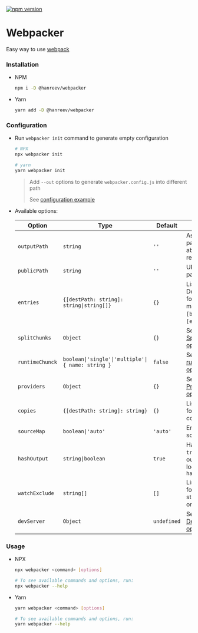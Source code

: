 [![npm version](https://badge.fury.io/js/%40hanreev%2Fwebpacker.svg)](https://badge.fury.io/js/%40hanreev%2Fwebpacker)

# Webpacker

Easy way to use [webpack](https://webpack.js.org/)

### Installation

- NPM

  ```bash
  npm i -D @hanreev/webpacker
  ```

- Yarn

  ```bash
  yarn add -D @hanreev/webpacker
  ```

### Configuration

- Run `webpacker init` command to generate empty configuration

  ```bash
  # NPX
  npx webpacker init

  # yarn
  yarn webpacker init
  ```

  > Add `--out` options to generate `webpacker.config.js` into different path
  >
  > See [configuration example](https://github.com/hanreev/webpacker/blob/master/webpacker.config.js)

- Available options:

  | Option          | Type                                                                     | Default     | Description                                                                                                      |
  | --------------- | ------------------------------------------------------------------------ | ----------- | ---------------------------------------------------------------------------------------------------------------- |
  | `outputPath`    | `string`                                                                 | `''`        | Assets output path, can be absolute or relative path                                                             |
  | `publicPath`    | `string`                                                                 | `''`        | URL to public path                                                                                               |
  | `entries`       | <code>{[destPath: string]: string&#124;string[]}</code>                  | `{}`        | List of entry files. Destinaton path for glob and array may use `[name]`, `[basename]` and `[ext]` placeholder   |
  | `splitChunks`   | `Object`                                                                 | `{}`        | See [Webpack SplitChunksPlugin options](https://webpack.js.org/plugins/split-chunks-plugin/)                     |
  | `runtimeChunck` | <code>boolean&#124;'single'&#124;'multiple'&#124;{ name: string }</code> | `false`     | See [Webpack runtime chunk option](https://webpack.js.org/configuration/optimization/#optimization-runtimechunk) |
  | `providers`     | `Object`                                                                 | `{}`        | See [Webpack ProvidePlugin options](https://webpack.js.org/plugins/provide-plugin/)                              |
  | `copies`        | `{[destPath: string]: string}`                                           | `{}`        | List of files, folders or glob to copy                                                                           |
  | `sourceMap`     | <code>boolean&#124;'auto'</code>                                         | `'auto'`    | Enable/Disable source map                                                                                        |
  | `hashOutput`    | <code>string&#124;boolean</code>                                         | `true`      | Hash output path. `true` enables hash output to default location: `asset-hash.json`                              |
  | `watchExclude`  | `string[]`                                                               | `[]`        | List of files, folders and glob string to exclude on watch                                                       |
  | `devServer`     | `Object`                                                                 | `undefined` | See [Webpack DevServer options](https://webpack.js.org/configuration/dev-server)                                 |

### Usage

- NPX

  ```bash
  npx webpacker <command> [options]

  # To see available commands and options, run:
  npx webpacker --help
  ```

- Yarn

  ```bash
  yarn webpacker <command> [options]

  # To see available commands and options, run:
  yarn webpacker --help
  ```
